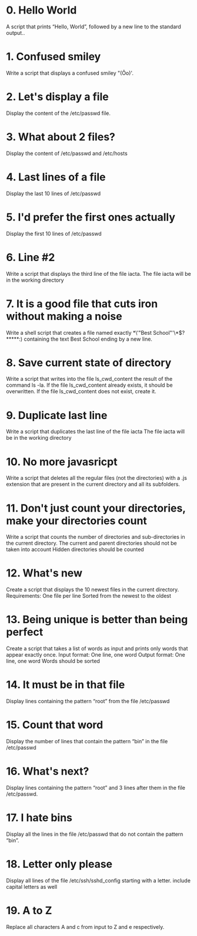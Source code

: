 # 0. Hello World
A script that prints “Hello, World”, followed by a new line to the standard output..
# 1. Confused smiley
Write a script that displays a confused smiley "(Ôo)'.
# 2. Let's display a file
Display the content of the /etc/passwd file.
# 3. What about 2 files?
Display the content of /etc/passwd and /etc/hosts
# 4. Last lines of a file
Display the last 10 lines of /etc/passwd
# 5. I'd prefer the first ones actually 
Display the first 10 lines of /etc/passwd
# 6. Line #2
Write a script that displays the third line of the file iacta.
The file iacta will be in the working directory
# 7. It is a good file that cuts iron without making a noise 
Write a shell script that creates a file named exactly \*\\'"Best School"\'\\*$\?\*\*\*\*\*:) containing the text Best School ending by a new line.
# 8. Save current state of directory 
Write a script that writes into the file ls_cwd_content the result of the command ls -la. If the file ls_cwd_content already exists, it should be overwritten. If the file ls_cwd_content does not exist, create it.
# 9. Duplicate last line
Write a script that duplicates the last line of the file iacta
The file iacta will be in the working directory
# 10. No more javasricpt
Write a script that deletes all the regular files (not the directories) with a .js extension that are present in the current directory and all its subfolders.
# 11. Don't just count your directories, make your directories count
Write a script that counts the number of directories and sub-directories in the current directory.
    The current and parent directories should not be taken into account
    Hidden directories should be counted 
# 12. What's new
Create a script that displays the 10 newest files in the current directory.
Requirements:
    One file per line
    Sorted from the newest to the oldest
# 13. Being unique is better than being perfect 
Create a script that takes a list of words as input and prints only words that appear exactly once.
    Input format: One line, one word
    Output format: One line, one word
    Words should be sorted
# 14. It must be in that file 
Display lines containing the pattern “root” from the file /etc/passwd
# 15. Count that word
Display the number of lines that contain the pattern “bin” in the file /etc/passwd
# 16. What's next?
Display lines containing the pattern “root” and 3 lines after them in the file /etc/passwd.
# 17. I hate bins
Display all the lines in the file /etc/passwd that do not contain the pattern “bin”.
# 18. Letter only please
Display all lines of the file /etc/ssh/sshd_config starting with a letter.
    include capital letters as well
# 19. A to Z
Replace all characters A and c from input to Z and e respectively.
